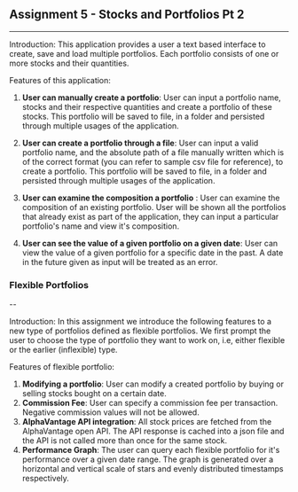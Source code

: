 ## Assignment 5 - Stocks and Portfolios Pt 2
---

Introduction: This application provides a user a text based interface to create, save and load
multiple portfolios. Each portfolio consists of one or more stocks and their quantities.

Features of this application:

1. **User can manually create a portfolio**: User can input a portfolio name, stocks and their
   respective quantities and create a portfolio of these stocks. This portfolio will be saved to
   file, in a folder and persisted through multiple usages of the application.

2. **User can create a portfolio through a file**: User can input a valid portfolio name, and the
   absolute path of a file manually written which is of the correct format (you can refer to sample
   csv file for reference), to create a portfolio. This portfolio will be saved to file, in a folder
   and persisted through multiple usages of the application.

3. **User can examine the composition a portfolio** : User can examine the composition of an
   existing portfolio. User will be shown all the portfolios that already exist as part of the
   application, they can input a particular portfolio's name and view it's composition.

4. **User can see the value of a given portfolio on a given date**: User can view the value of a
   given portfolio for a specific date in the past. A date in the future given as input will be
   treated as an error.


### Flexible Portfolios
--

Introduction: In this assignment we introduce the following features to a new type of portfolios defined as flexible portfolios.
We first prompt the user to choose the type of portfolio they want to work on, i.e, either flexible or the earlier (inflexible) type.

Features of flexible portfolio:

1. **Modifying a portfolio**: User can modify a created portfolio by buying or selling stocks bought on a certain date.
2. **Commission Fee**: User can specify a commission fee per transaction. Negative commission values will not be allowed.
3. **AlphaVantage API integration**: All stock prices are fetched from the AlphaVantage open API. The API response is cached into a json file and the API is not called more than once for the same stock.
4. **Performance Graph**: The user can query each flexible portfolio for it's performance over a given date range. The graph is generated over a horizontal and vertical scale of stars and evenly distributed timestamps respectively.
